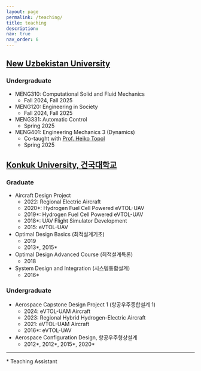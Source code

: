 ```yaml
---
layout: page
permalink: /teaching/
title: teaching
description: 
nav: true
nav_order: 6
---
```


## [New Uzbekistan University](https://newuu.uz/)

### Undergraduate

- MENG310: Computational Solid and Fluid Mechanics
  - Fall 2024, Fall 2025
- MENG120: Engineering in Society
  - Fall 2024, Fall 2025
- MENG331: Automatic Control
  - Spring 2025
- MENG401: Engineering Mechanics 3 (Dynamics)
  - Co-taught with [Prof. Heiko Topol](https://heikotopol.github.io/)
  - Spring 2025

## [Konkuk University, 건국대학교](https://www.konkuk.ac.kr/konkuk/index.do)

### Graduate

- Aircraft Design Project
  - 2022: Regional Electric Aircraft
  - 2020\*: Hydrogen Fuel Cell Powered eVTOL-UAV
  - 2019\*: Hydrogen Fuel Cell Powered eVTOL-UAV
  - 2018\*: UAV Flight Simulator Development
  - 2015: eVTOL-UAV
- Optimal Design Basics (최적설계기초)
  - 2019
  - 2013\*, 2015\*
- Optimal Design Advanced Course (최적설계특론)
  - 2018
- System Design and Integration (시스템통합설계)
  - 2016\*

### Undergraduate

- Aerospace Capstone Design Project 1 (항공우주종합설계 1)
  - 2024: eVTOL-UAM Aircraft
  - 2023: Regional Hybrid Hydrogen-Electric Aircraft
  - 2021: eVTOL-UAM Aircraft
  - 2016*: eVTOL-UAV
- Aerospace Configuration Design, 항공우주형상설계
  - 2012\*, 2012\*, 2015\*, 2020\*

---
\* Teaching Assistant
